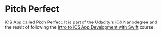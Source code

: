 # Pitch Perfect

iOS App called Pitch Perfect. It is part of the Udacity's iOS Nanodegree and the result of following the [Intro to iOS App Development with Swift](https://udacity.com/ud585) course.
